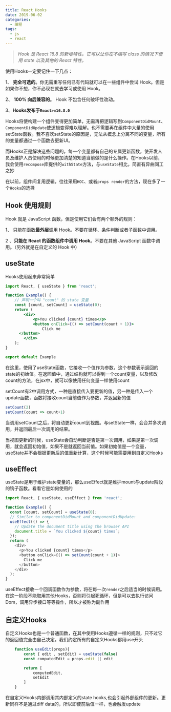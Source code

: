 ```yaml
---
title: React Hooks
date: 2019-06-02
categories:
  - 编程
tags:
  - js
  - react
---
```


> *Hook 是 React 16.8 的新增特性。它可以让你在不编写 class 的情况下使用 state 以及其他的 React 特性。*

使用Hooks一定要记住一下几点：

1、 **完全可选的**。你无需重写任何已有代码就可以在一些组件中尝试 Hook。但是如果你不想，你不必现在就去学习或使用 Hook。

2、 **100% 向后兼容的**。 Hook 不包含任何破坏性改动。

3、**Hooks发布于`React>=16.8.0`**

Hooks将使构建一个组件变得更加简单，无需再把逻辑写到`ComponentDidMount`、`ComponentDidUpdate`使逻辑变得难以理解。也不需要再在组件中大量的使用setState函数。我不喜欢setState的原因是，无法从概念上分离不同的变量，所有的变量都通过一个函数去更新UI。

<!-- more -->

而Hooks正是解决这些问题的，每一个变量都有自己的专属更新函数，使开发人员及维护人员使用的时候更加清楚的知道当前做的是什么操作。在Hooks以前，我会使用`recompose`库提供的`withState`方法，与`useState`相比，简直有异曲同工之妙

在以前，组件间复用逻辑，往往采用`HOC`、或者`props render`的方法，现在多了一个`Hooks`的选择

## Hook 使用规则

Hook 就是 JavaScript 函数，但是使用它们会有两个额外的规则：

1、 只能在函数**最外层**调用 Hook。不要在循环、条件判断或者子函数中调用。

2 、**只能在 React 的函数组件中调用 Hook**。不要在其他 JavaScript 函数中调用。（另外就是在自定义的 Hook 中）

## useState

Hooks使用起来非常简单

```jsx
import React, { useState } from 'react';

function Example() {
    // 声明一个叫 "count" 的 state 变量
    const [count, setCount] = useState(0);
    return (
        <div>
            <p>You clicked {count} times</p>
            <button onClick={() => setCount(count + 1)}>
                Click me
      </button>
        </div>
    );
}

export default Example
```

在这里，使用了useState函数，它接收一个值作为参数，这个参数表示返回的state的初始值。在返回值中，通过结构就可以得到一个count变量，以及修改count的方法，在jsx中，就可以像使用任何变量一样使用count

setCount有2中调用方式，一种是直接传入要更新的值，另一种是传入一个update函数，函数将接收count当前值作为参数，并返回新的值

```js
setCount(2)
setCount(count => count+1)
```

当调用setCount之后，将自动更新count到视图。与setState一样，会合并多次调用，并返回最后一次调用的结果。

当视图更新的时候，useState会自动判断是否是第一次调用，如果是第一次调用，就会返回初始值，如果不是就返回当前值。如果初始值是一个变量，useState并不会根据更新后的值重新计算，这个时候可能需要用到自定义Hooks

## useEffect

useState是用于维护state变量的，那么useEffect就是维护mount与update阶段的钩子函数。看看它是如何使用的

```js
import React, { useState, useEffect } from 'react';

function Example() {
  const [count, setCount] = useState(0);
  // Similar to componentDidMount and componentDidUpdate:
  useEffect(() => {
    // Update the document title using the browser API
    document.title = `You clicked ${count} times`;
  });
  return (
    <div>
      <p>You clicked {count} times</p>
      <button onClick={() => setCount(count + 1)}>
        Click me
      </button>
    </div>
  );
}
```

useEffect接收一个回调函数作为参数，将在每一次`render`之后适当的时候调用。在这一阶段不能取用其他Hooks，否则将引起死循环，但是可以去执行访问Dom，调用异步接口等等操作，所以才被称为副作用

## 自定义Hooks

自定义Hooks也是一个普通函数，在其中使用Hooks遵循一样的规则，只不过它的返回值完全由自己决定。我们约定所有的自定义Hooks都用use开头

```js
    function useEdit(props){
        const { edit , setEdit} = useState(false)
        const computedEdit = props.edit || edit

        return [
            computedEdit,
            setEdit
        ]
    }
```

在自定义Hooks内部调用其内部定义的state hooks,也会引起外部组件的更新。更新同样不是通过diff data的，所以即使前后值一样，也会触发update
